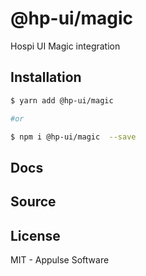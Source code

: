 # @hp-ui/magic

Hospi UI Magic integration

## Installation

```sh
$ yarn add @hp-ui/magic

#or

$ npm i @hp-ui/magic  --save
```

## Docs

## Source


## License

MIT - Appulse Software
